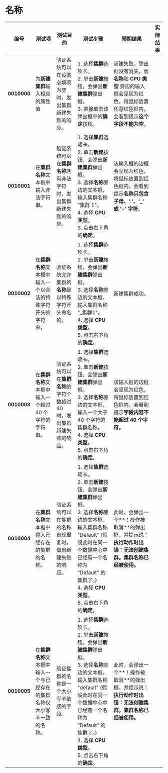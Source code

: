 # 名称

| **编号** | **测试项** | **测试目的** | **测试步骤** | **预期结果** | **实际结果** | 
|--------- | ---------- | ------------ | ------------ | ------------ | ------------ |
| **0010000** | 为**新建集群**输入相应的属性值 | 验证系统可以在设置必填项为空时，发出集群新建失败的响应。 | 1. 选择**集群**选项卡。<br/>2. 单击**新建**按钮，会弹出**新建集群**弹出框。<br/>3. 直接单击该弹出框中的**确定**按钮。 | 新建失败，弹出框没有消失，而**名称**和 **CPU 类型** 旁边的输入框会呈现为红色，将鼠标放置任意红色框内，会看到提示**这个字段不能为空**。 |   |
| **0010001** | 在**集群名称**文本框中输入非法字符串。| 验证系统可以在**集群名称**含有非法字符时，发出集群新建失败的响应。 | 1. 选择**集群**选项卡。<br/>2. 单击**新建**按钮，会弹出**新建集群**弹出框。<br/>3. 选择**名称**旁边的文本框，输入集群名称 "集群 1"。<br/>4. 选择 **CPU 类型**。<br/>3. 点击右下角的**确定**。 | 该输入框的边框会呈现为红色，将鼠标放置到红色框内，会看到提示**名称只包含子母、'.'、'_' 或 '-' 字符**。 |   |
| **0010002** | 在**集群名称**文本框中输入一个以合法的特殊字符开头的字符串。 | 验证系统允许集群的**名称**是以特殊字符开头命名的。 | 1. 选择**集群**选项卡。<br/>2. 单击**新建**按钮，会弹出**新建集群**弹出框。<br/>3. 选择**名称**旁边的文本框，输入集群名称 "_集群1"。<br/>4. 选择 **CPU 类型**。<br/>5. 点击右下角的**确定**。 | 新建集群成功。 |  |
| **0010003** | 在**集群名称**文本框中输入一个超过 40 个字符的字符串。 | 验证系统可以在**集群名称**的字符个数超过 40 时，发出集群新建失败的响应。 | 1. 选择**集群**选项卡。<br/>2. 单击**新建**按钮，会弹出**新建集群**弹出框。<br/>3. 选择**名称**旁边的文本框，输入一个大于 40 个字符的集群名称。<br/>4. 选择 **CPU 类型**。<br/>5. 点击右下角的**确定**。 | 该输入框的边框会呈现为红色，将鼠标放置到红色框内，会看到提示**字段内容不能超过 40 个字符。** |  |
| **0010004** | 在**集群名称**文本框中输入已经存在的集群的名称。 | 验证系统可以在集群的名称出现重复时，做出新建失败的响应。 | 1. 选择**集群**选项卡。<br/>2. 单击**新建**按钮，会弹出**新建集群**弹出框。<br/>3. 选择**名称**旁边的文本框，输入集群名称 "Default" (假设此时在同一个数据中心中已经有一个名称为 "Default" 的集群了。)<br/>4. 选择 **CPU 类型**。<br/>5. 点击右下角的**确定**。 | 此时，会弹出一个**！操作被取消**的弹出框，并提示说：**执行动作时出错：无法创建集群。集群名称已经被使用。**  |   |
| **0010005** | 在**集群名称**文本框中输入一个与已经存在的集群名称仅大小写不一致的名称。 | 验证集群的名称是一个大小写不敏感的字段。 | 1. 选择**集群**选项卡。<br/>2. 单击**新建**按钮，会弹出**新建集群**弹出框。<br/>3. 选择**名称**旁边的文本框，输入集群名称 "default" (假设此时在同一个数据中心中已经有一个名称为 "Default" 的集群了。)<br/>4. 选择 **CPU 类型**。<br/>5. 点击右下角的**确定**。 | 此时，会弹出一个**！操作被取消**的弹出框，并提示说：**执行动作时出错：无法创建集群。集群名称已经被使用。**  |   |

